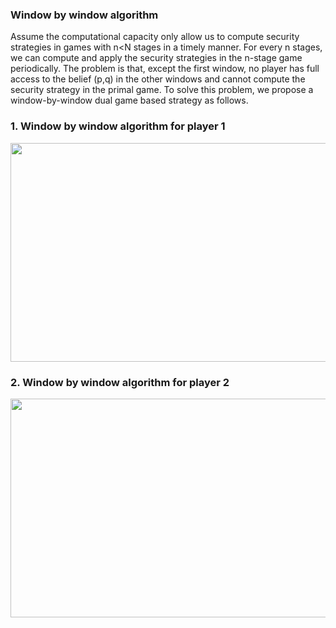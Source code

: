 ### Window by window algorithm

Assume the computational capacity only allow us to compute security strategies in games with n<N stages in a timely manner. For every n stages, we can compute and apply the security strategies in the n-stage game periodically. The problem is that, except the first window, no player has full access to the belief (p,q) in the other windows and cannot compute the security strategy in the primal game.
To solve this problem, we propose a window-by-window dual game based strategy as follows. 

### 1. Window by window algorithm for player 1

<img src="https://user-images.githubusercontent.com/62413691/115449080-642baa80-a1e8-11eb-8730-1d7aca91e171.png" width="600" height="350">

### 2. Window by window algorithm for player 2

<img src="https://user-images.githubusercontent.com/62413691/115449512-ea47f100-a1e8-11eb-9f3a-9fb9e8b04b7e.png" width="600" height="350">
